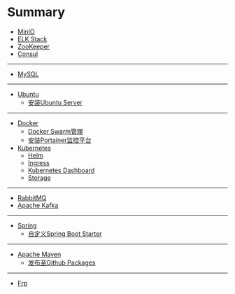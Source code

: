 # Summary
<!-- 中间件/服务 -->
* [MinIO](middleware/MinIO.md)
* [ELK Stack](middleware/ELK_Stack.md)
* [ZooKeeper](middleware/ZooKeeper.md)
* [Consul](middleware/Consul.md)
---
<!-- 数据库(database) -->
* [MySQL](database/MySQL.md)

---
<!-- 操作系统(System) -->
* [Ubuntu](ubuntu/README.md)
  * [安装Ubuntu Server](ubuntu/install_ubuntu_server.md)

---
<!-- 容器(containers) -->
* [Docker](containers/docker/README.md)
  * [Docker Swarm管理](containers/docker/docker_swarm.md)
  * [安装Portainer监控平台](containers/docker/install_portainer.md)
* [Kubernetes](containers/kubernetes/README.md)
  * [Helm](containers/kubernetes/helm.md)
  * [Ingress](containers/kubernetes/ingress.md)
  * [Kubernetes Dashboard](containers/kubernetes/kubernetes_dashboard.md)
  * [Storage](containers/kubernetes/storage.md)

--- 
<!-- 消息队列(MQ) -->
* [RabbitMQ](MQ/rabbitmq.md)
* [Apache Kafka](MQ/kafka.md)

---
<!-- 框架(frameworks) -->
* [Spring](frameworks/spring/README.md)
  * [自定义Spring Boot Starter](frameworks/spring/creating_spring_boot_starter.md)

---
<!-- 其他工具(Tools) -->
* [Apache Maven](tools/maven/README.md)
  * [发布至Github Packages](tools/maven/publish_to_github_packages.md)

---
<!-- 服务（Service） -->
* [Frp](service/frp.md)